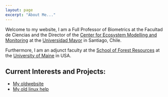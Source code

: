 ```yaml
---
layout: page
excerpt: "About Me..."
---
```


Welcome to my website, I am a Full Professor of Biometrics at the Facultad de Ciencias and the Director of the [Center for Ecosystem Modelling and Monitoring](https://cem.umayor.cl) at the [Universidad Mayor](https://umayor.cl) in Santiago, Chile.

 

Furthermore, I am an adjunct faculty at the [School of Forest Resources](https://sfr.umaine.edu) at the [University of Maine](https://umaine.edu) in USA.

## Current Interests and Projects:

- [My oldwebsite](https://cseljatib.wixsite.com/biometria)
- [My old linux help](http://biometria.ufro.cl/myLinuxHelp/)
